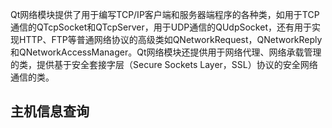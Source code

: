 Qt网络模块提供了用于编写TCP/IP客户端和服务器端程序的各种类，如用于TCP通信的QTcpSocket和QTcpServer，用于UDP通信的QUdpSocket，还有用于实现HTTP、FTP等普通网络协议的高级类如QNetworkRequest，QNetworkReply和QNetworkAccessManager。Qt网络模块还提供用于网络代理、网络承载管理的类，提供基于安全套接字层（Secure Sockets Layer，SSL）协议的安全网络通信的类。
## 主机信息查询

